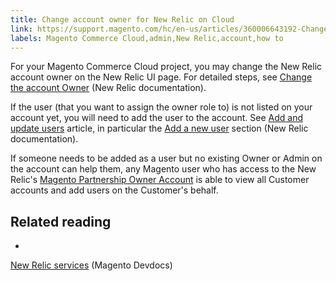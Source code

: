 ```yaml
---
title: Change account owner for New Relic on Cloud
link: https://support.magento.com/hc/en-us/articles/360006643192-Change-account-owner-for-New-Relic-on-Cloud
labels: Magento Commerce Cloud,admin,New Relic,account,how to
---
```


For your Magento Commerce Cloud project, you may change the New Relic account owner on the New Relic UI page. For detailed steps, see [Change the account Owner](https://docs.newrelic.com/docs/accounts/accounts/roles-permissions/change-account-owner) (New Relic documentation).

If the user (that you want to assign the owner role to) is not listed on your account yet, you will need to add the user to the account. See [Add and update users](https://docs.newrelic.com/docs/accounts/accounts/roles-permissions/add-update-users) article, in particular the [Add a new user](https://docs.newrelic.com/docs/accounts/accounts/roles-permissions/add-update-users#adding_users) section (New Relic documentation).

If someone needs to be added as a user but no existing Owner or Admin on the account can help them, any Magento user who has access to the New Relic's [Magento Partnership Owner Account](https://account.newrelic.com/accounts/1311131/users) is able to view all Customer accounts and add users on the Customer's behalf.

## Related reading

* 
[New Relic services](https://devdocs.magento.com/guides/v2.3/cloud/project/new-relic.html) (Magento Devdocs)

